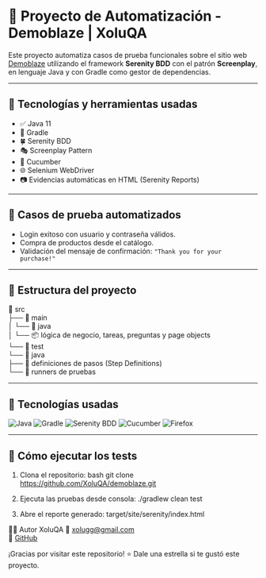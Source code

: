 # 🧪 Proyecto de Automatización - Demoblaze | XoluQA

Este proyecto automatiza casos de prueba funcionales sobre el sitio web [Demoblaze](https://www.demoblaze.com/) utilizando el framework **Serenity BDD** con el patrón **Screenplay**, en lenguaje Java y con Gradle como gestor de dependencias.

---

## 🚀 Tecnologías y herramientas usadas

- ✅ Java 11  
- 🧱 Gradle  
- 🍀 Serenity BDD  
- 🎭 Screenplay Pattern  
- 🥒 Cucumber  
- 🌐 Selenium WebDriver  
- 📷 Evidencias automáticas en HTML (Serenity Reports)

---

## 📄 Casos de prueba automatizados

- Login exitoso con usuario y contraseña válidos.
- Compra de productos desde el catálogo.
- Validación del mensaje de confirmación: `"Thank you for your purchase!"`

---

## 📁 Estructura del proyecto

📁 src  
├── 📁 main  
│   └── 📁 java  
│       └── 📦 lógica de negocio, tareas, preguntas y page objects  
└── 📁 test  
    └── 📁 java  
        ├── 🥒 definiciones de pasos (Step Definitions)  
        └── 🧪 runners de pruebas  

---

## 🧰 Tecnologías usadas

![Java](https://img.shields.io/badge/Java-ED8B00?style=flat&logo=java&logoColor=white)
![Gradle](https://img.shields.io/badge/Gradle-02303A?style=flat&logo=gradle&logoColor=white)
![Serenity BDD](https://img.shields.io/badge/Serenity_BDD-00aaff?style=flat)
![Cucumber](https://img.shields.io/badge/Cucumber-23D96C?style=flat&logo=cucumber&logoColor=white)
![Firefox](https://img.shields.io/badge/Firefox-FF7139?style=flat&logo=firefox&logoColor=white)

---

## 🧪 Cómo ejecutar los tests

1. Clona el repositorio:
bash
git clone https://github.com/XoluQA/demoblaze.git

2. Ejecuta las pruebas desde consola:
./gradlew clean test

3. Abre el reporte generado:
target/site/serenity/index.html

🧑‍💻 Autor
XoluQA
📧 [xolugg@gmail.com](mailto:xolugg@gmail.com)  
🔗 [GitHub](https://github.com/XoluQA)

¡Gracias por visitar este repositorio! ⭐ Dale una estrella si te gustó este proyecto.
